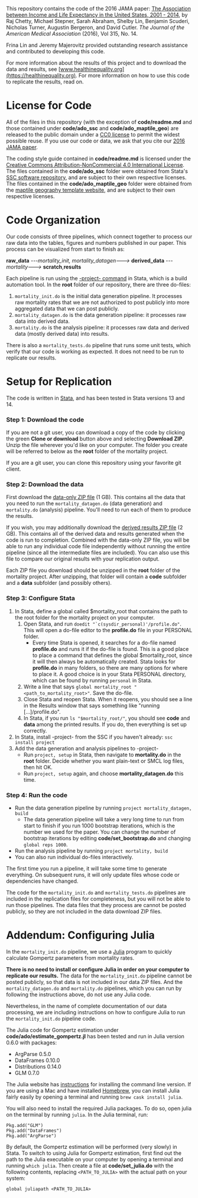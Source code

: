 
This repository contains the code of the 2016 JAMA paper: [The Association between Income and Life Expectancy in the United States, 2001 - 2014](http://jama.jamanetwork.com/article.aspx?articleId=2513561&guestAccessKey=4023ce75-d0fb-44de-bb6c-8a10a30a6173), by Raj Chetty, Michael Stepner, Sarah Abraham, Shelby Lin, Benjamin Scuderi, Nicholas Turner, Augustin Bergeron, and David Cutler. *The Journal of the American Medical Association* (2016), Vol 315, No. 14.

Frina Lin and Jeremy Majerovitz provided outstanding research assistance and contributed to developing this code.

For more information about the results of this project and to download the data and results, see [www.healthinequality.org](https://healthinequality.org). For more information on how to use this code to replicate the results, read on.

# License for Code

All of the files in this repository (with the exception of **code/readme.md** and those contained under **code/ado_ssc** and **code/ado_maptile_geo**) are released to the public domain under a [CC0 license](https://creativecommons.org/publicdomain/zero/1.0/) to permit the widest possible reuse. If you use our code or data, we ask that you cite our [2016 JAMA paper](http://jama.jamanetwork.com/article.aspx?articleId=2513561&guestAccessKey=4023ce75-d0fb-44de-bb6c-8a10a30a6173).

The coding style guide contained in **code/readme.md** is licensed under the [Creative Commons Attribution-NonCommercial 4.0 International License](https://creativecommons.org/licenses/by-nc/4.0/). The files contained in the **code/ado_ssc** folder were obtained from Stata's [SSC software repository](http://www.stata.com/support/ssc-installation/), and are subject to their own respective licenses. The files contained in the **code/ado_maptile_geo** folder were obtained from the [maptile geography template website](https://michaelstepner.com/maptile/geographies/), and are subject to their own respective licenses.

# Code Organization

Our code consists of three pipelines, which connect together to process our raw data into the tables, figures and numbers published in our paper. This process can be visualized from start to finish as:

**raw_data** *---mortality_init, mortality_datagen--->* **derived_data** *---mortality--->* **scratch**,**results**

Each pipeline is run using the [-project- command](https://ideas.repec.org/c/boc/bocode/s457685.html) in Stata, which is a build automation tool. In the **root** folder of our repository, there are three do-files:

1. `mortality_init.do` is the initial data generation pipeline. It processes raw mortality rates that we are not authorized to post publicly into more aggregated data that we can post publicly.
2. `mortality_datagen.do` is the data generation pipeline: it processes raw data into derived data.
3. `mortality.do` is the analysis pipeline: it processes raw data and derived data (mostly derived data) into results.

There is also a `mortality_tests.do` pipeline that runs some unit tests, which verify that our code is working as expected. It does not need to be run to replicate our results.

# Setup for Replication

The code is written in [Stata](http://www.stata.com/), and has been tested in Stata versions 13 and 14.

### Step 1: Download the code

If you are not a git user, you can download a copy of the code by clicking the green **Clone or download** button above and selecting **Download ZIP**. Unzip the file wherever you'd like on your computer. The folder you create will be referred to below as the **root** folder of the mortality project.

If you are a git user, you can clone this repository using your favorite git client.

### Step 2: Download the data

First download the [data-only ZIP file](https://github.com/michaelstepner/healthinequality-code/releases/download/jama2016/health_ineq_replication_dataonly.zip) (1 GB). This contains all the data that you need to run the `mortality_datagen.do` (data generation) and `mortality.do` (analysis) pipeline. You'll need to run each of them to produce the results.

If you wish, you may additionally download the [derived results ZIP file](https://github.com/michaelstepner/healthinequality-code/releases/download/jama2016/health_ineq_replication_derivedresults.zip) (2 GB). This contains all of the derived data and results generated when the code is run to completion. Combined with the data-only ZIP file, you will be able to run any individual code file independently without running the entire pipeline (since all the intermediate files are included). You can also use this file to compare our original results with your replication output.

Each ZIP file you download should be unzipped in the **root** folder of the mortality project. After unzipping, that folder will contain a **code** subfolder and a **data** subfolder (and possibly others).

### Step 3: Configure Stata

1. In Stata, define a global called $mortality_root that contains the path to the root folder for the mortality project on your computer.
	1. Open Stata, and run ``doedit "`c(sysdir_personal)'/profile.do"``. This will open a do-file editor to the **profile.do** file in your PERSONAL folder.
		* Every time Stata is opened, it searches for a do-file named **profile.do** and runs it if the do-file is found. This is a good place to place a command that defines the global $mortality_root, since it will then always be automatically created. Stata looks for **profile.do** in many folders, so there are many options for where to place it.  A good choice is in your Stata PERSONAL directory, which can be found by running `personal` in Stata.
	2. Write a line that says `global mortality_root "<path_to_mortality_root>"`. Save the do-file.
	3. Close Stata and reopen Stata. When it reopens, you should see a line in the Results window that says something like "running [...]/profile.do".
	4. In Stata, if you run `ls "$mortality_root/"`, you should see **code** and **data** among the printed results. If you do, then everything is set up correctly.
2. In Stata, install -project- from the SSC if you haven't already: `ssc install project`
3. Add the data generation and analysis pipelines to -project-
    * Run `project, setup` in Stata, then navigate to **mortality.do** in the **root** folder. Decide whether you want plain-text or SMCL log files, then hit OK.
    * Run `project, setup` again, and choose **mortality_datagen.do** this time.

### Step 4: Run the code

* Run the data generation pipeline by running `project mortality_datagen, build`
	* The data generation pipeline will take a very long time to run from start to finish if you run 1000 bootstrap iterations, which is the number we used for the paper. You can change the number of bootstrap iterations by editing **code/set_bootstrap.do** and changing `global reps 1000`.
* Run the analysis pipeline by running `project mortality, build`
* You can also run individual do-files interactively.

The first time you run a pipeline, it will take some time to generate everything. On subsequent runs, it will only update files whose code or dependencies have changed.

The code for the `mortality_init.do` and `mortality_tests.do` pipelines are included in the replication files for completeness, but you will not be able to run those pipelines. The data files that they process are cannot be posted publicly, so they are not included in the data download ZIP files.

# Addendum: Configuring Julia

In the `mortality_init.do` pipeline, we use a [Julia](http://julialang.org/) program to quickly calculate Gompertz parameters from mortality rates.

**There is no need to install or configure Julia in order on your computer to replicate our results.** The data for the `mortality_init.do` pipeline cannot be posted publicly, so that data is not included in our data ZIP files. And the `mortality_datagen.do` and `mortality.do` pipelines, which you can run by following the instructions above, do not use any Julia code.

Nevertheless, in the name of complete documentation of our data processing, we are including instructions on how to configure Julia to run the `mortality_init.do` pipeline code.

The Julia code for Gompertz estimation under **code/ado/estimate_gompertz.jl** has been tested and run in Julia version 0.6.0 with packages:

- ArgParse 0.5.0
- DataFrames 0.10.0
- Distributions 0.14.0
- GLM 0.7.0

The Julia website has [instructions](https://julialang.org/downloads/) for installing the command line version. If you are using a Mac and have installed [Homebrew](https://brew.sh/), you can install Julia fairly easily by opening a terminal and running `brew cask install julia`.

You will also need to install the required Julia packages. To do so, open julia on the terminal by running `julia`. In the Julia terminal, run:

```
Pkg.add("GLM")
Pkg.add("DataFrames")
Pkg.add("ArgParse")
```

By default, the Gompertz estimation will be performed (very slowly) in Stata. To switch to using Julia for Gompertz estimation, first find out the path to the Julia executable on your computer by opening a terminal and running `which julia`. Then create a file at **code/set_julia.do** with the following contents, replacing `<PATH_TO_JULIA>` with the actual path on your system:

```
global juliapath <PATH_TO_JULIA>
```

